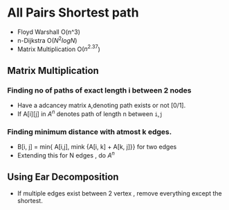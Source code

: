 # All Pairs Shortest path

- Floyd Warshall O(n^3)
- n-Dijkstra O($N^2logN$)
- Matrix Multiplication O($n^2.37$)

## Matrix Multiplication

### Finding no of paths of exact length i between 2 nodes

- Have a adcancey matrix `A`,denoting path exists or not [0/1].
- If A[i][j] in $A^n$ denotes path of length n between `i`,`j`

### Finding minimum distance with atmost k edges.

- B[i, j] = min{ A[i,j], mink {A[i, k] + A[k, j]}}  for two edges
- Extending this for N edges , do $A^n$

## Using Ear Decomposition

- If multiple edges exist between 2 vertex , remove everything except the shortest.

